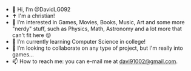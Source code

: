 - 👋 Hi, I’m @DavidLG092
- ✝️ I'm a christian!
- 👀 I’m interested in Games, Movies, Books, Music, Art and some more "nerdy" stuff, such as Physics, Math, Astronomy and a lot more that can't fit here 😜
- 🌱 I’m currently learning Computer Science in college!
- 💞️ I’m looking to collaborate on any type of project, but I'm really into games...
- 📫 How to reach me: you can e-mail me at davi91002@gmail.com.

<!---
DavidLG092/DavidLG092 is a ✨ special ✨ repository because its `README.md` (this file) appears on your GitHub profile.
You can click the Preview link to take a look at your changes.
--->
